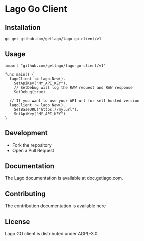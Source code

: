 # Lago Go Client
## Installation

```shell
go get github.com/getlago/lago-go-client/v1
```

## Usage

```golang
import "github.com/getlago/lago-go-client/v1"

func main() {
  lagoClient := lago.New().
    SetApiKey("MY_API_KEY").
    // SetDebug will log the RAW request and RAW response
    SetDebug(true)

  // If you want to use your API url for self hosted version
  lagoClient := lago.New().
    SetBaseURL("https://my.url").
    SetApiKey("MY_API_KEY")
}
```

## Development

- Fork the repository
- Open a Pull Request 

## Documentation
The Lago documentation is available at doc.getlago.com.

## Contributing
The contribution documentation is available here

## License
Lago GO client is distributed under AGPL-3.0.